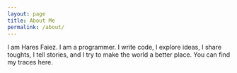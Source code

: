 ```yaml
---
layout: page
title: About Me
permalink: /about/
---
```


I am Hares Faiez. I am a programmer.
I write code, I explore ideas, I share toughts, I tell stories, and I try to make the world a better place.
You can find my traces here.
